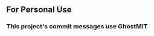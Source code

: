 ## For Personal Use

### This project's commit messages use GhostMIT
<!-- thiss Comment test commit message -->
